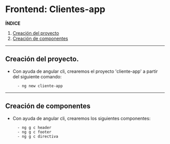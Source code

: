 # Frontend: Clientes-app

**ÍNDICE**

1. [Creación del proyecto](#id1)
2. [Creación de componentes](#id2)

---

<div id="id1" />

## Creación del proyecto.

- Con ayuda de angular cli, crearemos el proyecto 'cliente-app' a partir del siguiente comando:

        - ng new cliente-app

---

<div id="id2" />

## Creación de componentes

- Con ayuda de angular cli, crearemos los siguientes componentes:

        - ng g c header
        - ng g c footer
        - ng g c directiva
